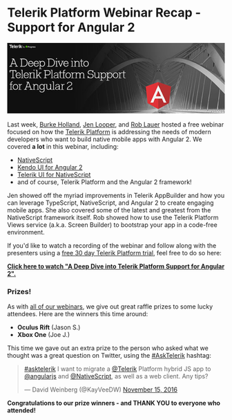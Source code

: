 # Telerik Platform Webinar Recap - Support for Angular 2

[![telerik platform support for angular 2 banner](banner.jpg)](http://www.telerik.com/campaigns/platform/angular-2-support-webinar)

Last week, [Burke Holland](https://twitter.com/burkeholland), [Jen Looper](https://twitter.com/jenlooper), and [Rob Lauer](https://twitter.com/RobLauer) hosted a free webinar focused on how the [Telerik Platform](http://www.telerik.com/platform) is addressing the needs of modern developers who want to build native mobile apps with Angular 2. We covered **a lot** in this webinar, including:

- [NativeScript](https://www.nativescript.org/)
- [Kendo UI for Angular 2](http://www.telerik.com/kendo-angular-ui/)
- [Telerik UI for NativeScript](http://www.telerik.com/nativescript-ui)
- and of course, Telerik Platform and the Angular 2 framework!

Jen showed off the myriad improvements in Telerik AppBuilder and how you can leverage TypeScript, NativeScript, and Angular 2 to create engaging mobile apps. She also covered some of the latest and greatest from the NativeScript framework itself. Rob showed how to use the Telerik Platform Views service (a.k.a. Screen Builder) to bootstrap your app in a code-free environment.

If you'd like to watch a recording of the webinar and follow along with the presenters using a [free 30 day Telerik Platform trial](https://platform.telerik.com), feel free to do so here:

**[Click here to watch "A Deep Dive into Telerik Platform Support for Angular 2".](http://www.telerik.com/campaigns/platform/angular-2-support-webinar)**

### Prizes!

As with [all of our webinars](http://www.telerik.com/webinars/platform), we give out great raffle prizes to some lucky attendees. Here are the winners this time around:

- **Oculus Rift** (Jason S.)
- **Xbox One** (Joe J.)

This time we gave out an extra prize to the person who asked what we thought was a great question on Twitter, using the [#AskTelerik](https://twitter.com/search?vertical=default&q=%23asktelerik&src=tyah) hashtag:

<blockquote class="twitter-tweet" data-lang="en"><p lang="en" dir="ltr"><a href="https://twitter.com/hashtag/asktelerik?src=hash">#asktelerik</a> I want to migrate a <a href="https://twitter.com/Telerik">@Telerik</a> Platform hybrid JS app to <a href="https://twitter.com/angularjs">@angularjs</a> and <a href="https://twitter.com/NativeScript">@NativeScript</a>, as well as a web client. Any tips?</p>&mdash; David Weinberg (@KayVeeDW) <a href="https://twitter.com/KayVeeDW/status/798571122128261120">November 15, 2016</a></blockquote>
<script async src="//platform.twitter.com/widgets.js" charset="utf-8"></script>

**Congratulations to our prize winners - and THANK YOU to everyone who attended!**



